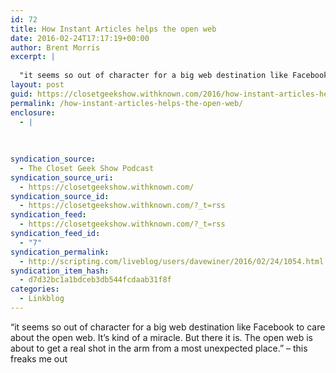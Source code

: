 ```yaml
---
id: 72
title: How Instant Articles helps the open web
date: 2016-02-24T17:17:19+00:00
author: Brent Morris
excerpt: |
  
  "it seems so out of character for a big web destination like Facebook to care about the open web. It's kind of a miracle. But there it is. The open web is about to get a real shot in the arm from a most unexpected place." - this freaks me out
layout: post
guid: https://closetgeekshow.withknown.com/2016/how-instant-articles-helps-the-open-web
permalink: /how-instant-articles-helps-the-open-web/
enclosure:
  - |
    
    
    
syndication_source:
  - The Closet Geek Show Podcast
syndication_source_uri:
  - https://closetgeekshow.withknown.com/
syndication_source_id:
  - https://closetgeekshow.withknown.com/?_t=rss
syndication_feed:
  - https://closetgeekshow.withknown.com/?_t=rss
syndication_feed_id:
  - "7"
syndication_permalink:
  - http://scripting.com/liveblog/users/davewiner/2016/02/24/1054.html
syndication_item_hash:
  - d7d32bc1a1bdceb3db544fcdaab31f8f
categories:
  - Linkblog
---
```

<div class="known-bookmark">
  <p>
    &#8220;it seems so out of character for a big web destination like Facebook to care about the open web. It&#8217;s kind of a miracle. But there it is. The open web is about to get a real shot in the arm from a most unexpected place.&#8221; &#8211; this freaks me out
  </p>
</div>